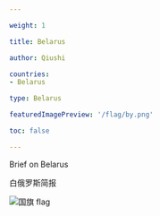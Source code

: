 ```yaml
---

weight: 1

title: Belarus

author: Qiushi 

countries: 
- Belarus

type: Belarus

featuredImagePreview: '/flag/by.png'

toc: false 

---
```


Brief on Belarus

白俄罗斯简报 

<!--more-->

![国旗 flag](/flag/by.png)